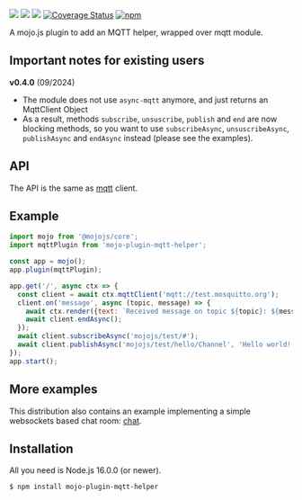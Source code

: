 [![](https://github.com/dmanto/mojo-plugin-mqtt-helper/workflows/Linux/badge.svg)](https://github.com/dmanto/mojo-plugin-mqtt-helper/actions)
[![](https://github.com/dmanto/mojo-plugin-mqtt-helper/workflows/macOS/badge.svg)](https://github.com/dmanto/mojo-plugin-mqtt-helper/actions)
[![](https://github.com/dmanto/mojo-plugin-mqtt-helper/workflows/Windows/badge.svg)](https://github.com/dmanto/mojo-plugin-mqtt-helper/actions)
[![Coverage Status](https://coveralls.io/repos/github/dmanto/mojo-plugin-mqtt-helper/badge.svg?branch=main)](https://coveralls.io/github/dmanto/mojo-plugin-mqtt-helper?branch=main)
[![npm](https://img.shields.io/npm/v/mojo-plugin-mqtt-helper.svg)](https://www.npmjs.com/package/mojo-plugin-mqtt-helper)

A mojo.js plugin to add an MQTT helper, wrapped over mqtt module.

## Important notes for existing users

**v0.4.0** (09/2024)

- The module does not use `async-mqtt` anymore, and just returns an MqttClient Object
- As a result, methods `subscribe`, `unsuscribe`, `publish` and `end` are now blocking methods, so you want to use `subscribeAsync`, `unsuscribeAsync`, `publishAsync` and `endAsync` instead (please see the examples).

## API

The API is the same as [mqtt](https://github.com/mqttjs/mqtt#api) client.

## Example

```javascript
import mojo from '@mojojs/core';
import mqttPlugin from 'mojo-plugin-mqtt-helper';

const app = mojo();
app.plugin(mqttPlugin);

app.get('/', async ctx => {
  const client = await ctx.mqttClient('mqtt://test.mosquitto.org');
  client.on('message', async (topic, message) => {
    await ctx.render({text: `Received message on topic ${topic}: ${message}`});
    await client.endAsync();
  });
  await client.subscribeAsync('mojojs/test/#');
  await client.publishAsync('mojojs/test/hello/Channel', 'Hello world!');
});
app.start();
```

## More examples

This distribution also contains an example implementing a simple websockets based chat room:
[chat](https://github.com/dmanto/mojo-plugin-mqtt-helper/tree/main/examples/chat.js).

## Installation

All you need is Node.js 16.0.0 (or newer).

```
$ npm install mojo-plugin-mqtt-helper
```

